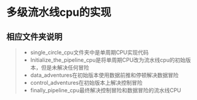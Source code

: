 # 多级流水线cpu的实现
## 相应文件夹说明

> * single_circle_cpu文件夹中是单周期CPU实现代码
> * Initialize_the_pipeline_cpu是将单周期CPU改为流水线cpu的初始版本，但是未解决任何冒险
> * data_adventures在初始版本使用数据前推和停顿解决数据冒险
> * control_adventures在初始版本上解决控制冒险
> * finally_pipeline_cpu最终解决控制冒险和数据冒险的流水线CPU
